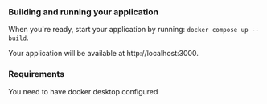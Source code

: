 ### Building and running your application

When you're ready, start your application by running:
`docker compose up --build`.

Your application will be available at http://localhost:3000.

### Requirements

You need to have docker desktop configured


